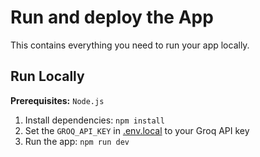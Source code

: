 # Run and deploy the App

This contains everything you need to run your app locally.

## Run Locally

**Prerequisites:**  `Node.js`


1. Install dependencies:
   `npm install`
2. Set the `GROQ_API_KEY` in [.env.local](.env.local) to your Groq API key
3. Run the app:
   `npm run dev`

